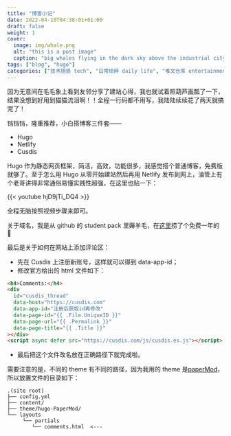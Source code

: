 ```yaml
---
title: "博客小记"
date: 2022-04-10T04:38:01+01:00
draft: false
weight: 1
cover:
  image: img/whale.png
  alt: "this is a post image"
  caption: "big whales flying in the dark sky above the industrial city, made by Disco Diffusion"
tags: ["blog", "hugo"]
categories: ["技术随感 tech", "日常琐碎 daily life", "堆文仓库 entertainment"]
---
```


因为无意间在毛毛象上看到友邻分享了建站心得，我也就试着照葫芦画瓢了一下，结果没想到好用到猫猫流泪啊！！全程一行码都不用写，我陆陆续续花了两天就搞完了！

铛铛铛，隆重推荐，小白搭博客三件套——

- Hugo
- Netlify
- Cusdis

Hugo 作为静态网页框架，简洁，高效，功能很多，我感觉搭个普通博客，免费版就够了。至于怎么用 Hugo 从零开始建站然后再用 Netlify 发布到网上，油管上有个老哥讲得非常通俗易懂实践性超强，在这里也贴一下：

{{< youtube hjD9jTi_DQ4 >}}
<br/>

全程无脑按照视频步骤来即可。

关于域名，我是从 github 的 student pack 里薅羊毛，在[这里](name.com)捞了个免费一年的 🤪

最后是关于如何在网站上添加评论区：

- 先在 Cusdis 上注册新账号，这样就可以得到 data-app-id；
- 修改官方给出的 html 文件如下：

```html
<h4>Comments:</h4>
<div
  id="cusdis_thread"
  data-host="https://cusdis.com"
  data-app-id="注册后获取id再修改"
  data-page-id="{{ .File.UniqueID }}"
  data-page-url="{{ .Permalink }}"
  data-page-title="{{ .Title }}"
></div>
<script async defer src="https://cusdis.com/js/cusdis.es.js"></script>
```

- 最后把这个文件改名放在正确路径下就完成啦。

需要注意的是，不同的 theme 有不同的路径，因为我用的 theme 是[paperMod](https://github.com/adityatelange/hugo-PaperMod/tree/c5d31c778b572c3952c35e918765901cb223c045)，所以放置文件的目录如下：

```
.(site root)
├── config.yml
├── content/
├── theme/hugo-PaperMod/
└── layouts
     └── partials
        └── comments.html  <---
```
